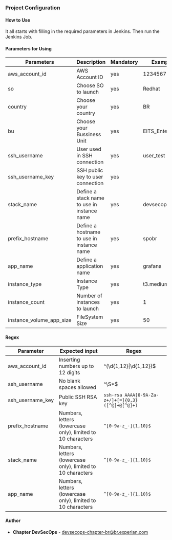 ### Project Configuration

#### How to Use

It all starts with filling in the required parameters in Jenkins. Then run the Jenkins Job.

#### Parameters for Using

| Parameters               | Description                                 | Mandatory | Example        |
| ------------------------ | --------------------------------------------| --------- | ---------------|
| aws_account_id           | AWS Account ID                              | yes       | 123456789      |
| so                       | Choose SO to launch                         | yes       | Redhat         |
| country                  | Choose your country                         | yes       | BR             |
| bu                       | Choose your Bussiness Unit                  | yes       | EITS_Enterprise|
| ssh_username             | User used in SSH connection                 | yes       | user_test      |
| ssh_username_key         | SSH public key to user connection           | yes       |                |
| stack_name               | Define a stack name to use in instance name | yes       | devsecops      |
| prefix_hostname          | Define a hostname to use in instance name   | yes       | spobr          |
| app_name                 | Define a application name                   | yes       | grafana        |
| instance_type            | Instance Type                               | yes       | t3.medium      |
| instance_count           | Number of instances to launch               | yes       | 1              |
| instance_volume_app_size | FileSystem Size                             | yes       | 50             |

#### Regex

| Parameter              | Expected input                                                       | Regex                                                   |
| ---------------------- | -------------------------------------------------------------------- | --------------------------------------------------------|
| aws_account_id         | Inserting numbers up to 12 digits                                    | ^(\d{1,12}\|\d{1,12})$                                  |
| ssh_username           | No blank spaces allowed                                              | ^\S*$                                                   |
| ssh_username_key       | Public SSH RSA key                                                   | ``` ssh-rsa AAAA[0-9A-Za-z+/]+[=]{0,3} ([^@]+@[^@]+) ```|
| prefix_hostname        | Numbers, letters (lowercase only), limited to 10 characters          | ``` ^[0-9a-z_-]{1,10}$ ```                              |
| stack_name             | Numbers, letters (lowercase only), limited to 10 characters          | ``` ^[0-9a-z_-]{1,10}$ ```                              |
| app_name               | Numbers, letters (lowercase only), limited to 10 characters          | ``` ^[0-9a-z_-]{1,10}$ ```                              |

#### Author

* **Chapter DevSecOps** - devsecops-chapter-br@br.experian.com
